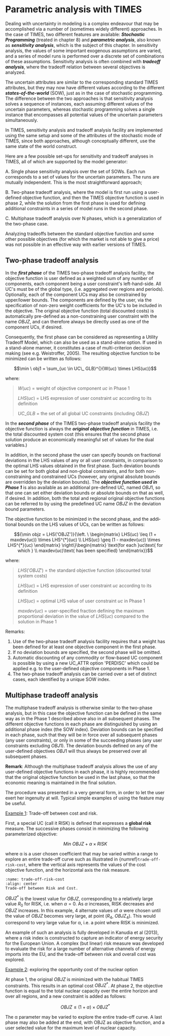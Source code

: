 # Parametric analysis with TIMES

Dealing with uncertainty in modeling is a complex endeavour that may be accomplished via a number of (sometimes widely different) approaches. In the case of TIMES, two different features are available: ***Stochastic Programming*** (treated in chapter 8) and ***parametric analysis***, also known as ***sensitivity analysis***, which is the subject of this chapter. In sensitivity analysis, the values of some important exogenous assumptions are varied, and a series of model runs is performed over a discrete set of combinations of these assumptions. Sensitivity analysis is often combined with ***tradeoff analysis***, where the tradeoff relation between several objectives is analyzed.

The uncertain attributes are similar to the corresponding standard TIMES attributes, but they may now have different values according to the different ***states-of-the-world*** (SOW), just as in the case of stochastic prog­ramming. The difference between the two approaches is that sensitivity analysis solves a sequence of instances, each assuming different values of the uncertain parameters, whereas stochastic programming solves a single instance that encompasses all potential values of the uncertain parameters simultaneously.

In TIMES, sensitivity analysis and tradeoff analysis facility are implemented using the same setup and some of the attributes of the stochastic mode of TIMES, since both approaches, although conceptually different, use the same state of the world construct.

Here are a few possible set-ups for sensitivity and tradeoff analyses in TIMES, all of which are supported by the model generator:

A.  Single phase sensitivity analysis over the set of SOWs. Each run corresponds to a set of values for the uncertain parameters. The runs are mutually independent. This is the most straightforward approach;

B.  Two-phase tradeoff analysis, where the model is first run using a user-defined objective function, and then the TIMES objective function is used in phase 2, while the solution from the first phase is used for defining additional constraints in a series of model runs in the second phase.

C.  Multiphase tradeoff analysis over N phases, which is a generalization of the two-phase case.

Analyzing tradeoffs between the standard objective function and some other possible objectives (for which the market is not able to give a price) was not possible in an effective way with earlier versions of TIMES.

## Two-phase tradeoff analysis

In the ***first phase*** of the TIMES two-phase tradeoff analysis facility, the objective function is user defined as a weighted sum of any number of components, each component being a user constraint\'s left-hand-side. All UC\'s must be of the global type, (i.e. aggregated over regions and periods). Optionally, each of the component UCs may also be constrained by upper/lower bounds. The components are defined by the user, via the specification of non-zero weight coefficients for the UC\'s to be included in the objective. The original objective function (total discounted costs) is auto­matically pre-defined as a non-constraining user constraint with the name $OBJZ$, and can therefore always be directly used as one of the component UCs, if desired.

Consequently, the first phase can be considered as representing a Utility Tradeoff Model, which can also be used as a stand-alone option. If used in a stand-alone manner, it constitutes a case of multi-criterion decision making (see e.g. Weistroffer, 2005). The resulting objective function to be minimized can be written as follows:

$$\min \ obj1 = \sum_{uc \in UC\_ GLB}^{}{W(uc) \times LHS(uc)}$$

where:

> $W(uc)$ = weight of objective component $uc$ in Phase 1
>
> $LHS(uc)$ = LHS expression of user constraint $uc$ according to its definition
>
> $UC\_GLB$ = the set of all global UC constraints (including $OBJZ$)

In the ***second phase*** of the TIMES two-phase tradeoff analysis facility the objective function is always the ***original objective function*** in TIMES, i.e. the total discounted system cost (this ensures that the second phase solution produce an economically meaningful set of values for the dual variables.)

In addition, in the second phase the user can specify bounds on fractional deviations in the LHS values of any or all user constraints, in compa­rison to the optimal LHS values obtained in the first phase. Such deviation bounds can be set for both global and non-global constraints, and for both non-constrai­ning and constrained UCs (however, any original absolute bounds are overridden by the deviation bounds). The ***objective function used in Phase 1*** is also available as an additional pre-defined UC, named $OBJ1$, so that one can set either deviation bounds or absolute bounds on that as well, if desired. In addition, both the total and regional original objective functions can be referred to by using the pre­defined UC name $OBJZ$ in the deviation bound parameters.

The objective function to be minimized in the second phase, and the addi­tional bounds on the LHS values of UCs, can be written as follows:

$${\min objz = LHS('OBJZ')}{\left. \ \begin{matrix} LHS(uc) \leq (1 + maxdev(uc)) \times LHS^{*}(uc) \\ LHS(uc) \geq (1 - maxdev(uc)) \times LHS^{*}(uc) \end{matrix} \right\}\begin{matrix} \text{for each }uc\text{ for which } \\ maxdev(uc)\text{ has been specified} \end{matrix}}$$

where:

> $LHS('OBJZ')$ = the standard objective function (discounted total system costs)
>
> $LHS(uc)$ = LHS expression of user constraint $uc$ according to its definition
>
> $LHS(uc)$ = optimal LHS value of user constraint $uc$ in Phase 1
>
> $maxdev(uc)$ = user-specified fraction defining the maximum proportional deviation in the value of $LHS(uc)$ compared to the solution in Phase 1

Remarks:
1. Use of the two-phase tradeoff analysis facility requires that a weight has been defined for at least one objective component in the first phase.
2. If no deviation bounds are specified, the second phase will be omitted.
3. Automatic discounting of any commodity or flow-based UC component is possible by using a new UC_ATTR option 'PERDISC' which could be applied e.g. to the user-defined objective components in Phase 1.
4. The two-phase tradeoff analysis can be carried over a set of distinct cases, each identified by a unique SOW index.

## Multiphase tradeoff analysis

The multiphase tradeoff analysis is otherwise similar to the two-phase analysis, but in this case the objective function can be defined in the same way as in the Phase 1 described above also in all subsequent phases. The different objective functions in each phase are distinguished by using an additional phase index (the SOW index). Deviation bounds can be specified in each phase, such that they will be in force over all subsequent phases (any user constraints), or only in some of the succeeding phases (any user constraints excluding $OBJ1$). The deviation bounds defined on any of the user-defined objectives $OBJ1$ will thus always be preserved over all subsequent phases.

**Remark**: Although the multiphase tradeoff analysis allows the use of any user-defined objective functions in each phase, it is highly recommended that the original objec­tive function be used in the last phase, so that the economic meaning is maintained in the final solution.

The procedure was presented in a very general form, in order to let the user exert her ingenuity at will. Typical simple examples of using the feature may be useful.

<ins>Example 1</ins>: Trade-off between cost and risk.

First, a special UC (call it RISK) is defined that expresses a **global risk** measure. The successive phases consist in minimizing the following parameterized objective:

$$Min\ OBJZ + \alpha \times RISK$$

where α is a user chosen coefficient that may be varied within a range to explore an entire trade-off curve such as illustrated in {numref}`trade-off-risk-cost`, where the vertical axis represents the values of the cost objective function, and the horizontal axis the risk measure.

```{figure} assets/image18.png
:name: trade-off-risk-cost
:align: center
Trade-off between Risk and Cost.
```

$OBJZ^*$ is the lowest value for $OBJZ$, corresponding to a relatively large value $R_0$ for RISK, i.e. when $α = 0.$ As $α$ increases, RISK decreases and $OBJZ$ increases. In this example, 4 alternate values of $α$ were chosen until the value of $OBJZ$ becomes very large, at point ($R_4$, $OBJZ_4$). This would correspond to very large value for α, i.e. a point where RISK is minimized.

An example of such an analysis is fully developed in Kanudia et al (2013), where a risk index is constructed to capture an indicator of energy security for the European Union. A complex (but linear) risk measure was developed to evaluate the risk for a large number of alternative channels of energy imports into the EU, and the trade-off between risk and overall cost was explored.

<ins>Example 2</ins>: exploring the opportunity cost of the nuclear option

At phase 1, the original $OBJZ$ is minimized with the habitual TIMES constraints. This results in an optimal cost $OBJZ^*$. At phase 2, the objective function is equal to the total nuclear capacity over the entire horizon and over all regions, and a new constraint is added as follows:

$$OBJZ \leq (1 + \alpha) \times {OBJZ}^{*}$$

The α parameter may be varied to explore the entire trade-off curve. A last phase may also be added at the end, with OBJZ as objective function, and a user selected value for the maximum level of nuclear capacity.
